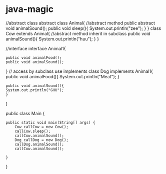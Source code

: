 # java-magic

//abstract class
abstract class Animal{
    //abstract method
    public abstract void animalSound();
    public void sleep(){
        System.out.println("zee");
    }
}
  class Cow extends Animal{
    //abstract method inherit in subclass
    public void animalSound(){
        System.out.println("huu");
    }
}

//interface
 interface Animal1{

    public void animalFood();
    public void animalSound();
}
// access by subclass use implements
class Dog implements Animal1{
    public void animalFood(){
        System.out.println("Meat");
     }

    public void animalSound(){
    System.out.println("GHU");
    }
}

public class Main {


    public static void main(String[] args) {
        Cow callCow = new Cow();
        callCow.sleep();
        callCow.animalSound();
        Dog callDog = new Dog();
        callDog.animalSound();
        callCow.animalSound();

    }
}
